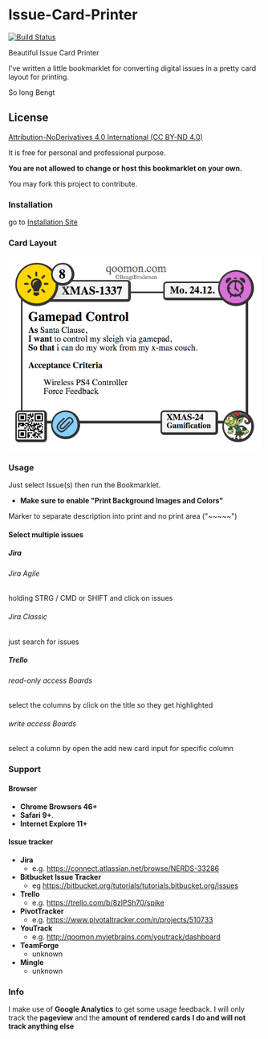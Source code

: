 # Issue-Card-Printer
[![Build Status](https://travis-ci.com/qoomon/Jira-Issue-Card-Printer.svg?branch=master)](https://travis-ci.com/qoomon/Jira-Issue-Card-Printer)

Beautiful Issue Card Printer

I've written a little bookmarklet for converting digital issues in a pretty card layout for printing.

So long
Bengt

## License
[Attribution-NoDerivatives 4.0 International (CC BY-ND 4.0)](https://creativecommons.org/licenses/by-nd/4.0/) 

It is free for personal and professional purpose.

**You are not allowed to change or host this bookmarklet on your own.**

You may fork this project to contribute.

### Installation

go to [Installation Site](https://qoomon.github.io/Jira-Issue-Card-Printer/bookmarkInstallation.html)


### Card Layout
![Card Layout](doc/CardExample.png)


### Usage
Just select Issue(s) then run the Bookmarklet.
* **Make sure to enable "Print Background Images and Colors"**

Marker to separate description into print and no print area ("~~~~~")

#### Select multiple issues
##### Jira
###### Jira Agile
holding STRG / CMD or SHIFT and click on issues
###### Jira Classic
just search for issues
##### Trello
###### read-only access Boards
select the columns by click on the title so they get highlighted
###### write access Boards
select a column by open the add new card input for specific column


### Support
#### Browser
* **Chrome Browsers 46+**
* **Safari 9+**.
* **Internet Explore 11+**

#### Issue tracker
* **Jira**
  * e.g. https://connect.atlassian.net/browse/NERDS-33286
* **Bitbucket Issue Tracker**
  * eg https://bitbucket.org/tutorials/tutorials.bitbucket.org/issues
* **Trello**
  * e.g. https://trello.com/b/8zlPSh70/spike
* **PivotTracker**
  * e.g. https://www.pivotaltracker.com/n/projects/510733
* **YouTrack**
  * e.g. http://qoomon.myjetbrains.com/youtrack/dashboard
* **TeamForge**
  * unknown 
* **Mingle**
  * unknown 


### Info
I make use of **Google Analytics** to get some usage feedback.
I will only track the **pageview** and the **amount of rendered cards**
**I do and will not track anything else**
